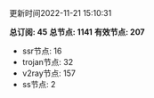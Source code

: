 更新时间2022-11-21 15:10:31

**总订阅: 45**
**总节点: 1141**
**有效节点: 207**
- ssr节点: 16
- trojan节点: 32
- v2ray节点: 157
- ss节点: 2
